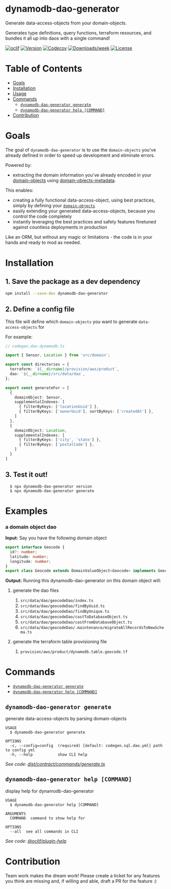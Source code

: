 # dynamodb-dao-generator

Generate data-access-objects from your domain-objects.

Generates type definitions, query functions, terraform resources, and bundles it all up into daos with a single command!

[![oclif](https://img.shields.io/badge/cli-oclif-brightgreen.svg)](https://oclif.io)
[![Version](https://img.shields.io/npm/v/dynamodb-dao-generator.svg)](https://npmjs.org/package/dynamodb-dao-generator)
[![Codecov](https://codecov.io/gh/uladkasach/dynamodb-dao-generator/branch/master/graph/badge.svg)](https://codecov.io/gh/uladkasach/dynamodb-dao-generator)
[![Downloads/week](https://img.shields.io/npm/dw/dynamodb-dao-generator.svg)](https://npmjs.org/package/dynamodb-dao-generator)
[![License](https://img.shields.io/npm/l/dynamodb-dao-generator.svg)](https://github.com/uladkasach/dynamodb-dao-generator/blob/master/package.json)

# Table of Contents
<!-- toc -->
- [Goals](#goals)
- [Installation](#installation)
- [Usage](#usage)
- [Commands](#commands)
  - [`dynamodb-dao-generator generate`](#dynamodb-dao-generator-generate)
  - [`dynamodb-dao-generator help [COMMAND]`](#dynamodb-dao-generator-help-command)
- [Contribution](#contribution)
<!-- tocstop -->

# Goals

The goal of `dynamodb-dao-generator` is to use the `domain-objects` you've already defined in order to speed up development and eliminate errors.

Powered by:
- extracting the domain information you've already encoded in your [domain-objects](https://github.com/uladkasach/domain-objects) using [domain-objects-metadata](https://github.com/uladkasach/domain-objects-metadata).

This enables:
- creating a fully functional data-access-object, using best practices, simply by defining your [`domain-objects`](https://github.com/uladkasach/domain-objects)
- easily extending your generated data-access-objects, because you control the code completely
- instantly leveraging the best practices and safety features finetuned against countless deployments in production

Like an ORM, but without any magic or limitations - the code is in your hands and ready to mod as needed.

# Installation

## 1. Save the package as a dev dependency
  ```sh
  npm install --save-dev dynamodb-dao-generator
  ```

## 2. Define a config file

This file will define which `domain-objects` you want to generate `data-access-objects` for

For example:
```ts
// codegen.dao.dynamodb.ts

import { Sensor, Location } from 'src/domain';

export const directories = {
  terraform: `${__dirname}/provision/aws/product`,
  dao: `${__dirname}/src/data/dao`,
};

export const generateFor = [
  {
    domainObject: Sensor,
    supplementalIndexes: [
      { filterByKeys: ['locationUuid'] },
      { filterByKeys: ['ownerUuid'], sortByKeys: ['createdAt'] },
    ]
  },
  {
    domainObject: Location,
    supplementalIndexes: [
      { filterByKeys: ['city', 'state'] },
      { filterByKeys: ['postalCode'] },
    ]
  }
]
```

## 3. Test it out!
```
  $ npx dynamodb-dao-generator version
  $ npx dynamodb-dao-generator generate
```

# Examples

### a domain object dao

**Input:** Say you have the following domain object

```ts
export interface Geocode {
  id?: number;
  latitude: number;
  longitude: number;
}
export class Geocode extends DomainValueObject<Geocode> implements Geocode {}
```

**Output:** Running this dynamodb-dao-generator on this domain object will:

1. generate the dao files
    1. `src/data/dao/geocodeDao/index.ts`
    2. `src/data/dao/geocodeDao/findByUuid.ts`
    3. `src/data/dao/geocodeDao/findByUnique.ts`
    4. `src/data/dao/geocodeDao/castToDatabaseObject.ts`
    5. `src/data/dao/geocodeDao/castFromDatabaseObject.ts`
    6. `src/data/dao/geocodeDao/.maintenance/migrateAllRecordsToNewSchema.ts`

2. generate the terraform table provisioning file
    1. `provision/aws/product/dynamodb.table.geocode.tf`


# Commands
<!-- commands -->
* [`dynamodb-dao-generator generate`](#dynamodb-dao-generator-generate)
* [`dynamodb-dao-generator help [COMMAND]`](#dynamodb-dao-generator-help-command)

## `dynamodb-dao-generator generate`

generate data-access-objects by parsing domain-objects

```
USAGE
  $ dynamodb-dao-generator generate

OPTIONS
  -c, --config=config  (required) [default: codegen.sql.dao.yml] path to config yml
  -h, --help           show CLI help
```

_See code: [dist/contract/commands/generate.ts](https://github.com/uladkasach/dynamodb-dao-generator/blob/v0.0.0/dist/contract/commands/generate.ts)_

## `dynamodb-dao-generator help [COMMAND]`

display help for dynamodb-dao-generator

```
USAGE
  $ dynamodb-dao-generator help [COMMAND]

ARGUMENTS
  COMMAND  command to show help for

OPTIONS
  --all  see all commands in CLI
```

_See code: [@oclif/plugin-help](https://github.com/oclif/plugin-help/blob/v2.2.0/src/commands/help.ts)_
<!-- commandsstop -->


# Contribution

Team work makes the dream work! Please create a ticket for any features you think are missing and, if willing and able, draft a PR for the feature :)
